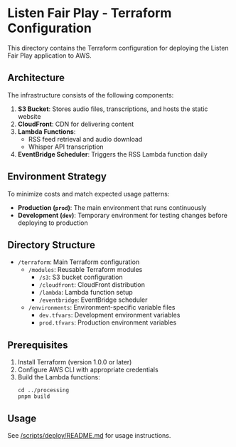 # Listen Fair Play - Terraform Configuration

This directory contains the Terraform configuration for deploying the Listen Fair Play application to AWS.

## Architecture

The infrastructure consists of the following components:

1. **S3 Bucket**: Stores audio files, transcriptions, and hosts the static website
2. **CloudFront**: CDN for delivering content
3. **Lambda Functions**:
   - RSS feed retrieval and audio download
   - Whisper API transcription
4. **EventBridge Scheduler**: Triggers the RSS Lambda function daily

## Environment Strategy

To minimize costs and match expected usage patterns:
- **Production (`prod`)**: The main environment that runs continuously
- **Development (`dev`)**: Temporary environment for testing changes before deploying to production

## Directory Structure

- `/terraform`: Main Terraform configuration
  - `/modules`: Reusable Terraform modules
    - `/s3`: S3 bucket configuration
    - `/cloudfront`: CloudFront distribution
    - `/lambda`: Lambda function setup
    - `/eventbridge`: EventBridge scheduler
  - `/environments`: Environment-specific variable files
    - `dev.tfvars`: Development environment variables
    - `prod.tfvars`: Production environment variables

## Prerequisites

1. Install Terraform (version 1.0.0 or later)
2. Configure AWS CLI with appropriate credentials
3. Build the Lambda functions:
   ```
   cd ../processing
   pnpm build
   ```

## Usage

See [/scripts/deploy/README.md](../scripts/deploy/README.md) for usage instructions.
